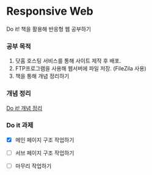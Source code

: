 # Responsive Web
Do it! 책을 활용해 반응형 웹 공부하기

### 공부 목적
1. 닷홈 호스팅 서비스를 통해 사이트 제작 후 배포.
2. FTP프로그램을 사용해 웹서버에 파일 저장. (FileZila 사용)
3. 책을 통해 개념 정리하기

### 개념 정리 
[Do it! 개념 정리](https://velog.io/@seul99/반응형-웹페이지-만들기)

### Do it 과제
- [x] 메인 페이지 구조 작업하기
- [ ] 서브 페이지 구조 작업하기
- [ ] 마무리 작업하기
 
